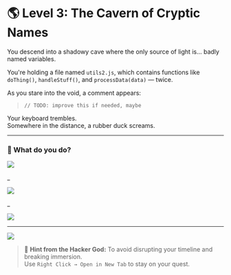 # 🌎 Level 3: The Cavern of Cryptic Names

You descend into a shadowy cave where the only source of light is... badly named variables.

You're holding a file named `utils2.js`, which contains functions like `doThing()`, `handleStuff()`, and `processData(data)` — twice.

As you stare into the void, a comment appears:

> `// TODO: improve this if needed, maybe`

Your keyboard trembles.  
Somewhere in the distance, a rubber duck screams.

---

### 💭 What do you do?

<a href="../the-testing-tomb/level-4.md">
  <img src="https://img.shields.io/badge/Rename%20all%20functions%20and%20variables%20to%20expressive%20and%20self--documenting%20names-tomato?style=for-the-badge"/>
</a>

_

<a href="./level-3-error-1.md">
  <img src="https://img.shields.io/badge/Leave%20everything%20as%20is%2C%20but%20add%20a%20README%20saying%20%22legacy%22-tomato?style=for-the-badge"/>
</a>

_

<a href="./level-3-error-2.md">
  <img src="https://img.shields.io/badge/Create%20a%20new%20file%20called%20%60helpers2_final.js%60%20and%20move%20the%20code%20there-tomato?style=for-the-badge"/>
</a>

---

<a href="../../glossary.md">
  <img src="https://img.shields.io/badge/Open%20DevLore%20Glossary-5dade2?style=for-the-badge"/>
</a>

> 🧙 **Hint from the Hacker God:** To avoid disrupting your timeline and breaking immersion.  
> Use `Right Click → Open in New Tab` to stay on your quest.
